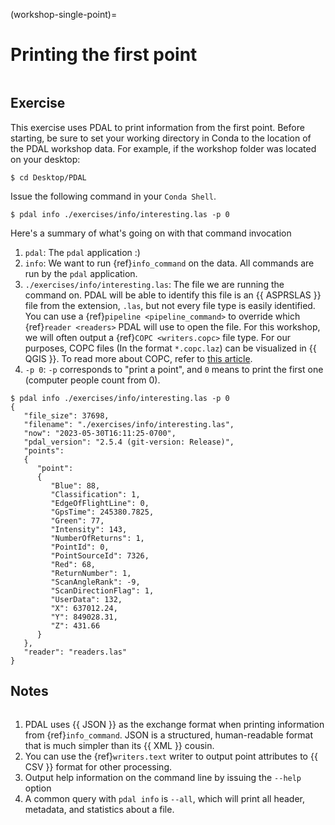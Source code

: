 (workshop-single-point)=

# Printing the first point

```{index} info command, Start Here, installation
```

## Exercise

This exercise uses PDAL to print information from the first point. Before starting,
be sure to set your working directory in Conda to the location of the PDAL workshop
data. For example, if the workshop folder was located on your desktop:

```console
$ cd Desktop/PDAL
```

Issue the following command in your `Conda Shell`.

```console
$ pdal info ./exercises/info/interesting.las -p 0
```

Here's a summary of what's going on with that command invocation

1. `pdal`: The `pdal` application :)
2. `info`: We want to run {ref}`info_command` on the data. All commands
   are run by the `pdal` application.
3. `./exercises/info/interesting.las`: The file we are running the command
   on. PDAL will be able to identify this file is an {{ ASPRSLAS }} file from the
   extension, `.las`, but not every file type is easily identified. You can
   use a {ref}`pipeline <pipeline_command>` to override which
   {ref}`reader <readers>` PDAL will use to open the file. For this workshop, we
   will often output a {ref}`COPC <writers.copc>` file type. For our purposes, COPC files
   (In the format `*.copc.laz`) can be visualized in {{ QGIS }}. To read more about COPC, refer to
   [this article](https://mapscaping.com/podcast/cloud-optimized-point-clouds/).
4. `-p 0`: `-p` corresponds to "print a point", and `0` means to print
   the first one (computer people count from 0).

```console
$ pdal info ./exercises/info/interesting.las -p 0
{
   "file_size": 37698,
   "filename": "./exercises/info/interesting.las",
   "now": "2023-05-30T16:11:25-0700",
   "pdal_version": "2.5.4 (git-version: Release)",
   "points":
   {
      "point":
      {
         "Blue": 88,
         "Classification": 1,
         "EdgeOfFlightLine": 0,
         "GpsTime": 245380.7825,
         "Green": 77,
         "Intensity": 143,
         "NumberOfReturns": 1,
         "PointId": 0,
         "PointSourceId": 7326,
         "Red": 68,
         "ReturnNumber": 1,
         "ScanAngleRank": -9,
         "ScanDirectionFlag": 1,
         "UserData": 132,
         "X": 637012.24,
         "Y": 849028.31,
         "Z": 431.66
      }
   },
   "reader": "readers.las"
}
```

## Notes

```{index} JSON, CSV
```

1. PDAL uses {{ JSON }} as the exchange format when printing information from
   {ref}`info_command`. JSON is a structured, human-readable format that is
   much simpler than its {{ XML }} cousin.
2. You can use the {ref}`writers.text` writer to output point attributes to
   {{ CSV }} format for other processing.
3. Output help information on the command line by issuing the `--help` option
4. A common query with `pdal info` is `--all`, which will print all header,
   metadata, and statistics about a file.

